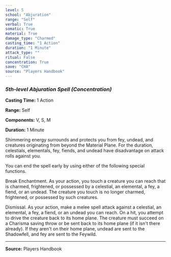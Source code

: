 ```yaml
---
level: 5
school: "Abjuration"
range: "Self"
verbal: True
somatic: True
material: True
damage_type: "Charmed"
casting_time: "1 Action"
duration: "1 Minute"
attack_type: ""
ritual: False
concentration: True
save: "CHA"
source: "Players Handbook"
---
```


### *5th-level Abjuration Spell* *(Concentration)*

**Casting Time:** 1 Action

**Range:** Self

**Components:** V, S, M

**Duration:** 1 Minute

Shimmering energy surrounds and protects you from fey, undead, and creatures originating from beyond the Material Plane. For the duration, celestials, elementals, fey, fiends, and undead have disadvantage on attack rolls against you.
 
 You can end the spell early by using either of the following special functions.
 
 Break Enchantment. As your action, you touch a creature you can reach that is charmed, frightened, or possessed by a celestial, an elemental, a fey, a fiend, or an undead. The creature you touch is no longer charmed, frightened, or possessed by such creatures.
 
 Dismissal. As your action, make a melee spell attack against a celestial, an elemental, a fey, a fiend, or an undead you can reach. On a hit, you attempt to drive the creature back to its home plane. The creature must succeed on a Charisma saving throw or be sent back to its home plane (if it isn't there already). If they aren't on their home plane, undead are sent to the Shadowfell, and fey are sent to the Feywild.

---
**Source:** Players Handbook
